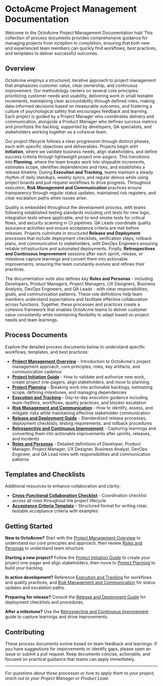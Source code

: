 # OctoAcme Project Management Documentation

Welcome to the OctoAcme Project Management Documentation hub! This collection of process documents provides comprehensive guidance for managing projects from inception to completion, ensuring that both new and experienced team members can quickly find workflows, best practices, and templates to deliver successful outcomes.

## Overview

OctoAcme employs a structured, iterative approach to project management that emphasizes customer value, clear ownership, and continuous improvement. Our methodology centers on several core principles: prioritizing customer needs and usability, delivering work in small testable increments, maintaining clear accountability through defined roles, making data-informed decisions based on measurable outcomes, and fostering a culture of psychological safety that encourages feedback and learning. Each project is guided by a Project Manager who coordinates delivery and communication, alongside a Product Manager who defines success metrics and prioritizes the backlog, supported by developers, QA specialists, and stakeholders working together as a cohesive team.

Our project lifecycle follows a clear progression through distinct phases, each with specific objectives and deliverables. Projects begin with **Initiation**, where we validate business needs, align stakeholders, and define success criteria through lightweight project one-pagers. This transitions into **Planning**, where the team breaks work into shippable increments, estimates scope, identifies dependencies and risks, and establishes a release timeline. During **Execution and Tracking**, teams maintain a steady rhythm of daily standups, weekly syncs, and regular demos while using project boards and pull request workflows to drive progress. Throughout execution, **Risk Management and Communication** practices ensure transparency through regular status updates, maintained risk registers, and clear escalation paths when issues arise.

Quality is embedded throughout the development process, with teams following established testing standards including unit tests for new logic, integration tests where applicable, end-to-end smoke tests for critical flows, and security scanning in CI pipelines. QA Leads coordinate quality assurance activities and ensure acceptance criteria are met before releases. Projects culminate in structured **Release and Deployment** processes that include deployment checklists, verification steps, rollback plans, and communication to stakeholders, with DevOps Engineers ensuring reliable infrastructure and automated deployments. Finally, **Retrospectives and Continuous Improvement** sessions after each sprint, release, or milestone capture learnings and convert them into actionable improvements, ensuring the team constantly evolves and refines their practices.

The documentation suite also defines key **Roles and Personas** - including Developers, Product Managers, Project Managers, UX Designers, Business Analysts, DevOps Engineers, and QA Leads - with clear responsibilities, goals, and communication patterns. These role definitions help team members understand expectations and facilitate effective collaboration across functions. Together, these processes and practices create a cohesive framework that enables OctoAcme teams to deliver customer value consistently while maintaining flexibility to adapt based on project needs and team learnings.

## Process Documents

Explore the detailed process documents below to understand specific workflows, templates, and best practices:

- **[Project Management Overview](octoacme-project-management-overview.md)** - Introduction to OctoAcme's project management approach, core principles, roles, key artifacts, and communication cadence
- **[Project Initiation Guide](octoacme-project-initiation.md)** - How to validate and authorize new work, create project one-pagers, align stakeholders, and move to planning
- **[Project Planning](octoacme-project-planning.md)** - Breaking work into actionable backlogs, estimating scope, defining milestones, and managing dependencies
- **[Execution and Tracking](octoacme-execution-and-tracking.md)** - Day-to-day execution guidance including team rhythms, workflows, quality practices, and blocker escalation
- **[Risk Management and Communication](octoacme-risks-and-communication.md)** - How to identify, assess, and mitigate risks while maintaining effective stakeholder communication
- **[Release and Deployment Guide](octoacme-release-and-deployment.md)** - Standardized release processes, deployment checklists, testing requirements, and rollback procedures
- **[Retrospective and Continuous Improvement](octoacme-retrospective-and-continuous-improvement.md)** - Capturing learnings and converting them into actionable improvements after sprints, releases, and incidents
- **[Roles and Personas](octoacme-roles-and-personas.md)** - Detailed definitions of Developer, Product Manager, Project Manager, UX Designer, Business Analyst, DevOps Engineer, and QA Lead roles with responsibilities and communication patterns

## Templates and Checklists

Additional resources to enhance collaboration and clarity:

- **[Cross-Functional Collaboration Checklist](octoacme-collaboration-checklist.md)** - Coordination checklist across all roles throughout the project lifecycle
- **[Acceptance Criteria Template](octoacme-acceptance-criteria-template.md)** - Structured format for writing clear, testable acceptance criteria with examples

## Getting Started

**New to OctoAcme?** Start with the [Project Management Overview](octoacme-project-management-overview.md) to understand our core principles and approach, then review [Roles and Personas](octoacme-roles-and-personas.md) to understand team structure.

**Starting a new project?** Follow the [Project Initiation Guide](octoacme-project-initiation.md) to create your project one-pager and align stakeholders, then move to [Project Planning](octoacme-project-planning.md) to build your backlog.

**In active development?** Reference [Execution and Tracking](octoacme-execution-and-tracking.md) for workflows and quality practices, and [Risk Management and Communication](octoacme-risks-and-communication.md) for status updates and escalation paths.

**Preparing for release?** Consult the [Release and Deployment Guide](octoacme-release-and-deployment.md) for deployment checklists and procedures.

**After a milestone?** Use the [Retrospective and Continuous Improvement](octoacme-retrospective-and-continuous-improvement.md) guide to capture learnings and drive improvements.

## Contributing

These process documents evolve based on team feedback and learnings. If you have suggestions for improvements or identify gaps, please open an issue or submit a pull request. Keep documents concise, actionable, and focused on practical guidance that teams can apply immediately.

---

*For questions about these processes or how to apply them to your project, reach out to your Project Manager or Product Lead.*
